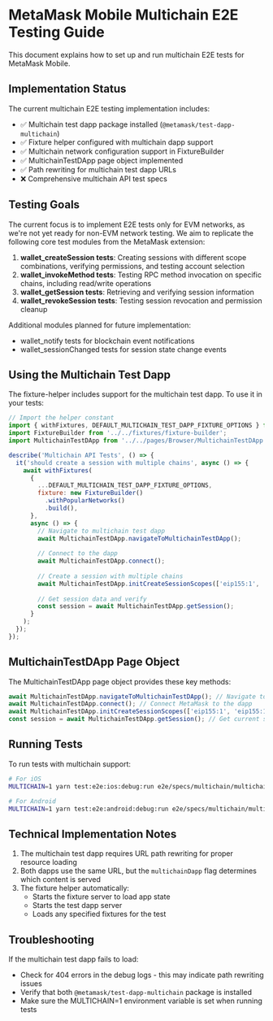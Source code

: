 # MetaMask Mobile Multichain E2E Testing Guide

This document explains how to set up and run multichain E2E tests for MetaMask Mobile.

## Implementation Status

The current multichain E2E testing implementation includes:

- ✅ Multichain test dapp package installed (`@metamask/test-dapp-multichain`)
- ✅ Fixture helper configured with multichain dapp support
- ✅ Multichain network configuration support in FixtureBuilder
- ✅ MultichainTestDApp page object implemented
- ✅ Path rewriting for multichain test dapp URLs
- ❌ Comprehensive multichain API test specs

## Testing Goals

The current focus is to implement E2E tests only for EVM networks, as we're not yet ready for non-EVM network testing. We aim to replicate the following core test modules from the MetaMask extension:

1. **wallet_createSession tests**: Creating sessions with different scope combinations, verifying permissions, and testing account selection
2. **wallet_invokeMethod tests**: Testing RPC method invocation on specific chains, including read/write operations
3. **wallet_getSession tests**: Retrieving and verifying session information
4. **wallet_revokeSession tests**: Testing session revocation and permission cleanup

Additional modules planned for future implementation:
- wallet_notify tests for blockchain event notifications
- wallet_sessionChanged tests for session state change events

## Using the Multichain Test Dapp

The fixture-helper includes support for the multichain test dapp. To use it in your tests:

```javascript
// Import the helper constant
import { withFixtures, DEFAULT_MULTICHAIN_TEST_DAPP_FIXTURE_OPTIONS } from '../../fixtures/fixture-helper';
import FixtureBuilder from '../../fixtures/fixture-builder';
import MultichainTestDApp from '../../pages/Browser/MultichainTestDApp';

describe('Multichain API Tests', () => {
  it('should create a session with multiple chains', async () => {
    await withFixtures(
      {
        ...DEFAULT_MULTICHAIN_TEST_DAPP_FIXTURE_OPTIONS,
        fixture: new FixtureBuilder()
          .withPopularNetworks()
          .build(),
      },
      async () => {
        // Navigate to multichain test dapp
        await MultichainTestDApp.navigateToMultichainTestDApp();
        
        // Connect to the dapp
        await MultichainTestDApp.connect();
        
        // Create a session with multiple chains
        await MultichainTestDApp.initCreateSessionScopes(['eip155:1', 'eip155:1337']);
        
        // Get session data and verify
        const session = await MultichainTestDApp.getSession();
      }
    );
  });
});
```

## MultichainTestDApp Page Object

The MultichainTestDApp page object provides these key methods:

```javascript
await MultichainTestDApp.navigateToMultichainTestDApp(); // Navigate to the dapp
await MultichainTestDApp.connect(); // Connect MetaMask to the dapp
await MultichainTestDApp.initCreateSessionScopes(['eip155:1', 'eip155:1337']); // Create session with chains
const session = await MultichainTestDApp.getSession(); // Get current session data
```

## Running Tests

To run tests with multichain support:

```bash
# For iOS
MULTICHAIN=1 yarn test:e2e:ios:debug:run e2e/specs/multichain/multichain-api-example.spec.js

# For Android
MULTICHAIN=1 yarn test:e2e:android:debug:run e2e/specs/multichain/multichain-api-example.spec.js
```

## Technical Implementation Notes

1. The multichain test dapp requires URL path rewriting for proper resource loading
2. Both dapps use the same URL, but the `multichainDapp` flag determines which content is served
3. The fixture helper automatically:
   - Starts the fixture server to load app state
   - Starts the test dapp server
   - Loads any specified fixtures for the test

## Troubleshooting

If the multichain test dapp fails to load:
- Check for 404 errors in the debug logs - this may indicate path rewriting issues
- Verify that both `@metamask/test-dapp-multichain` package is installed
- Make sure the MULTICHAIN=1 environment variable is set when running tests
